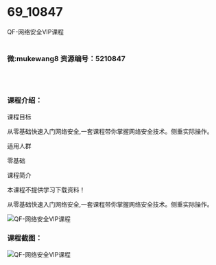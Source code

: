 # 69_10847
QF-网络安全VIP课程
<br/></br>
<h3>微:mukewang8 资源编号：5210847</h3>
<br/></br>
<h3>课程介绍：</h3>
<p>课程目标</p>
<p>从零基础快速入门<a title="查看与 网络安全 相关的文章" target="_blank">网络安全</a>,一套课程带你掌握<a title="查看与 网络安全 相关的文章" target="_blank">网络安全</a>技术。侧重实际操作。</p>
<p>适用人群</p>
<p>零基础</p>
<p>课程简介</p>
<p>本课程不提供学习下载资料！</p>
<p>从零基础快速入门网络安全,一套课程带你掌握网络安全技术。侧重实际操作。</p>
<p><img src="https://www.ko996.com/wp-content/uploads/img/2020/03/1-43-300x130.png" alt="QF-网络安全VIP课程"></p>
<div class="info-desc">
<h3>课程截图：</h3>
<p><img src="https://www.ko996.com/wp-content/uploads/img/2020/03/2-14.png" alt="QF-网络安全VIP课程"></p>
<p>&nbsp;</p>


			
</div>
